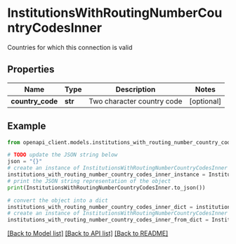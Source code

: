 # InstitutionsWithRoutingNumberCountryCodesInner

Countries for which this connection is valid

## Properties

Name | Type | Description | Notes
------------ | ------------- | ------------- | -------------
**country_code** | **str** | Two character country code | [optional] 

## Example

```python
from openapi_client.models.institutions_with_routing_number_country_codes_inner import InstitutionsWithRoutingNumberCountryCodesInner

# TODO update the JSON string below
json = "{}"
# create an instance of InstitutionsWithRoutingNumberCountryCodesInner from a JSON string
institutions_with_routing_number_country_codes_inner_instance = InstitutionsWithRoutingNumberCountryCodesInner.from_json(json)
# print the JSON string representation of the object
print(InstitutionsWithRoutingNumberCountryCodesInner.to_json())

# convert the object into a dict
institutions_with_routing_number_country_codes_inner_dict = institutions_with_routing_number_country_codes_inner_instance.to_dict()
# create an instance of InstitutionsWithRoutingNumberCountryCodesInner from a dict
institutions_with_routing_number_country_codes_inner_from_dict = InstitutionsWithRoutingNumberCountryCodesInner.from_dict(institutions_with_routing_number_country_codes_inner_dict)
```
[[Back to Model list]](../README.md#documentation-for-models) [[Back to API list]](../README.md#documentation-for-api-endpoints) [[Back to README]](../README.md)


